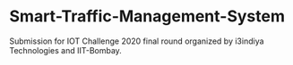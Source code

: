 # Smart-Traffic-Management-System
Submission for IOT Challenge 2020 final round organized by i3indiya Technologies and IIT-Bombay.
